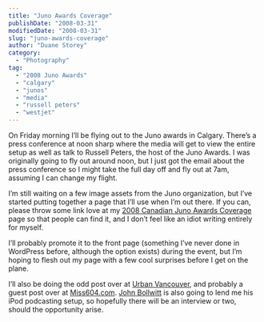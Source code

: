 ```yaml
---
title: "Juno Awards Coverage"
publishDate: "2008-03-31"
modifiedDate: "2008-03-31"
slug: "juno-awards-coverage"
author: "Duane Storey"
category:
  - "Photography"
tag:
  - "2008 Juno Awards"
  - "calgary"
  - "junos"
  - "media"
  - "russell peters"
  - "westjet"
---
```


On Friday morning I’ll be flying out to the Juno awards in Calgary. There’s a press conference at noon sharp where the media will get to view the entire setup as well as talk to Russell Peters, the host of the Juno Awards. I was originally going to fly out around noon, but I just got the email about the press conference so I might take the full day off and fly out at 7am, assuming I can change my flight.

I’m still waiting on a few image assets from the Juno organization, but I’ve started putting together a page that I’ll use when I’m out there. If you can, please throw some link love at my [ 2008 Canadian Juno Awards Coverage](http://www.migratorynerd.com/2008-juno-awards/) page so that people can find it, and I don’t feel like an idiot writing entirely for myself.

I’ll probably promote it to the front page (something I’ve never done in WordPress before, although the option exists) during the event, but I’m hoping to flesh out my page with a few cool surprises before I get on the plane.

I’ll also be doing the odd post over at [Urban Vancouver](http://urbanvancouver.com), and probably a guest post over at [Miss604.com](http://miss604.com). [John Bollwitt](http://johnbollwitt.com) is also going to lend me his iPod podcasting setup, so hopefully there will be an interview or two, should the opportunity arise.